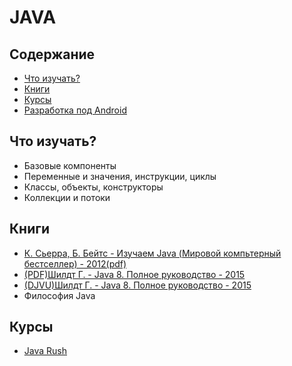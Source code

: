 # JAVA

## Содержание

* [Что изучать?](#Что-изучать)
* [Книги](#Книги)
* [Курсы](#Курсы)
* [Разработка под Android](./android.md)

## Что изучать?

* Базовые компоненты
* Переменные и значения, инструкции, циклы
* Классы, объекты, конструкторы
* Коллекции и потоки

## Книги

* [К. Сьерра, Б. Бейтс - Изучаем Java (Мировой компьтерный бестселлер) - 2012(pdf)](https://drive.google.com/file/d/0B3XcK45TH3DdaUluZUhaZTVaWXM/view)
* [(PDF)Шилдт Г. - Java 8. Полное руководство - 2015](https://drive.google.com/file/d/0B3XcK45TH3DdbmZVUXZSQ1liVTA/view)
* [(DJVU)Шилдт Г. - Java 8. Полное руководство - 2015](https://drive.google.com/file/d/0B3XcK45TH3Ddb3gtVUV3eXpZRDA/view)
* Философия Java

## Курсы

* [Java Rush](http://javarush.ru/)
